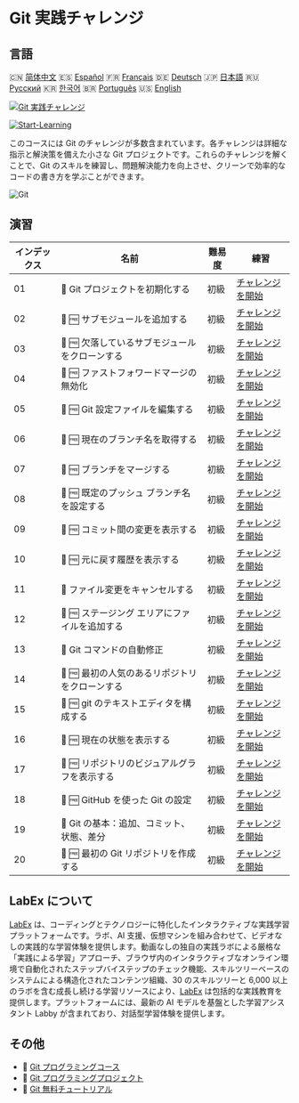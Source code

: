 # Git 実践チャレンジ

## 言語

🇨🇳 [简体中文](README_zh.md) 🇪🇸 [Español](README_es.md) 🇫🇷 [Français](README_fr.md) 🇩🇪 [Deutsch](README_de.md) 🇯🇵 [日本語](README_ja.md) 🇷🇺 [Русский](README_ru.md) 🇰🇷 [한국어](README_ko.md) 🇧🇷 [Português](README_pt.md) 🇺🇸 [English](README.md) 

[![Git 実践チャレンジ](https://cover-creator.labex.io/git-practice-challenges.png?lang=ja)](https://labex.io/ja/courses/git-practice-challenges)

[![Start-Learning](https://img.shields.io/badge/Start-Learning-whitesmoke?style=for-the-badge)](https://labex.io/ja/courses/git-practice-challenges)

このコースには Git のチャレンジが多数含まれています。各チャレンジは詳細な指示と解決策を備えた小さな Git プロジェクトです。これらのチャレンジを解くことで、Git のスキルを練習し、問題解決能力を向上させ、クリーンで効率的なコードの書き方を学ぶことができます。

![Git](https://img.shields.io/badge/Git-whitesmoke?style=for-the-badge&logo=git)


## 演習

|   インデックス | 名前                                           | 難易度   | 練習                                                                                                                                                        |
|----------------|------------------------------------------------|----------|-------------------------------------------------------------------------------------------------------------------------------------------------------------|
|             01 | 🎯  Git プロジェクトを初期化する               | 初級     | <a target='_blank' href='https://labex.io/ja/labs/git-initialize-git-project-385166?course=git-practice-challenges'>チャレンジを開始</a>                    |
|             02 | 🎯 🆓 サブモジュールを追加する                 | 初級     | <a target='_blank' href='https://labex.io/ja/labs/add-a-submodule-12611?course=git-practice-challenges'>チャレンジを開始</a>                                |
|             03 | 🎯 🆓 欠落しているサブモジュールをクローンする | 初級     | <a target='_blank' href='https://labex.io/ja/labs/clone-missing-submodules-12620?course=git-practice-challenges'>チャレンジを開始</a>                       |
|             04 | 🎯 🆓 ファストフォワードマージの無効化         | 初級     | <a target='_blank' href='https://labex.io/ja/labs/disable-fast-forward-merging-12642?course=git-practice-challenges'>チャレンジを開始</a>                   |
|             05 | 🎯 🆓 Git 設定ファイルを編集する               | 初級     | <a target='_blank' href='https://labex.io/ja/labs/edit-git-configuration-file-12645?course=git-practice-challenges'>チャレンジを開始</a>                    |
|             06 | 🎯 🆓 現在のブランチ名を取得する               | 初級     | <a target='_blank' href='https://labex.io/ja/labs/get-the-current-branch-name-12633?course=git-practice-challenges'>チャレンジを開始</a>                    |
|             07 | 🎯 🆓 ブランチをマージする                     | 初級     | <a target='_blank' href='https://labex.io/ja/labs/merge-a-branch-12655?course=git-practice-challenges'>チャレンジを開始</a>                                 |
|             08 | 🎯 🆓 既定のプッシュ ブランチ名を設定する      | 初級     | <a target='_blank' href='https://labex.io/ja/labs/set-default-push-branch-name-12672?course=git-practice-challenges'>チャレンジを開始</a>                   |
|             09 | 🎯 🆓 コミット間の変更を表示する               | 初級     | <a target='_blank' href='https://labex.io/ja/labs/view-changes-between-commits-12684?course=git-practice-challenges'>チャレンジを開始</a>                   |
|             10 | 🎯 🆓 元に戻す履歴を表示する                   | 初級     | <a target='_blank' href='https://labex.io/ja/labs/view-undo-history-12696?course=git-practice-challenges'>チャレンジを開始</a>                              |
|             11 | 🎯  ファイル変更をキャンセルする               | 初級     | <a target='_blank' href='https://labex.io/ja/labs/git-cancel-file-change-387714?course=git-practice-challenges'>チャレンジを開始</a>                        |
|             12 | 🎯 🆓 ステージング エリアにファイルを追加する  | 初級     | <a target='_blank' href='https://labex.io/ja/labs/add-files-to-the-staging-area-12675?course=git-practice-challenges'>チャレンジを開始</a>                  |
|             13 | 🎯  Git コマンドの自動修正                     | 初級     | <a target='_blank' href='https://labex.io/ja/labs/autocorrect-git-commands-12614?course=git-practice-challenges'>チャレンジを開始</a>                       |
|             14 | 🎯 🆓 最初の人気のあるリポジトリをクローンする | 初級     | <a target='_blank' href='https://labex.io/ja/labs/clone-the-first-trending-repository-12621?course=git-practice-challenges'>チャレンジを開始</a>            |
|             15 | 🎯 🆓 git のテキストエディタを構成する         | 初級     | <a target='_blank' href='https://labex.io/ja/labs/configure-the-git-text-editor-12673?course=git-practice-challenges'>チャレンジを開始</a>                  |
|             16 | 🎯 🆓 現在の状態を表示する                     | 初級     | <a target='_blank' href='https://labex.io/ja/labs/view-current-status-12695?course=git-practice-challenges'>チャレンジを開始</a>                            |
|             17 | 🎯 🆓 リポジトリのビジュアルグラフを表示する   | 初級     | <a target='_blank' href='https://labex.io/ja/labs/view-a-visual-graph-of-the-repository-12685?course=git-practice-challenges'>チャレンジを開始</a>          |
|             18 | 🎯 🆓 GitHub を使った Git の設定               | 初級     | <a target='_blank' href='https://labex.io/ja/labs/git-git-configuration-with-github-23?course=git-practice-challenges'>チャレンジを開始</a>                 |
|             19 | 🎯  Git の基本：追加、コミット、状態、差分     | 初級     | <a target='_blank' href='https://labex.io/ja/labs/shell-git-fundamentals-add-commit-status-diff-387715?course=git-practice-challenges'>チャレンジを開始</a> |
|             20 | 🎯 🆓 最初の Git リポジトリを作成する          | 初級     | <a target='_blank' href='https://labex.io/ja/labs/create-your-first-git-repository-12632?course=git-practice-challenges'>チャレンジを開始</a>               |

## LabEx について

[LabEx](https://labex.io) は、コーディングとテクノロジーに特化したインタラクティブな実践学習プラットフォームです。ラボ、AI 支援、仮想マシンを組み合わせて、ビデオなしの実践的な学習体験を提供します。動画なしの独自の実践ラボによる厳格な「実践による学習」アプローチ、ブラウザ内のインタラクティブなオンライン環境で自動化されたステップバイステップのチェック機能、スキルツリーベースのシステムによる構造化されたコンテンツ組織、30 のスキルツリーと 6,000 以上のラボを含む成長し続ける学習リソースにより、[LabEx](https://labex.io) は包括的な実践教育を提供します。プラットフォームには、最新の AI モデルを基盤とした学習アシスタント Labby が含まれており、対話型学習体験を提供します。

## その他

- 🔗 [Git プログラミングコース](https://github.com/labex-labs/awesome-programming-courses)
- 🔗 [Git プログラミングプロジェクト](https://github.com/labex-labs/awesome-programming-projects)
- 🔗 [Git 無料チュートリアル](https://github.com/labex-labs/git-free-tutorials)

